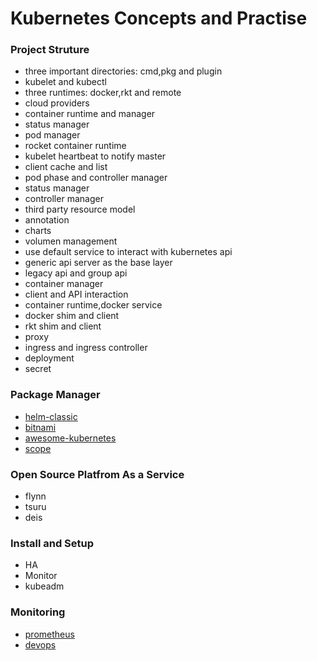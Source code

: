 # Kubernetes Concepts and Practise

### Project Struture
- three important directories: cmd,pkg and plugin
- kubelet and kubectl
- three runtimes: docker,rkt and remote
- cloud providers
- container runtime and manager
- status manager
- pod manager
- rocket container runtime
- kubelet heartbeat to notify master
- client cache and list
- pod phase and controller manager
- status manager
- controller manager
- third party resource model
- annotation
- charts
- volumen management
- use default service to interact with kubernetes api 
- generic api server as the base layer
- legacy api and group api
- container manager
- client and API interaction
- container runtime,docker service
- docker shim and client
- rkt shim and client
- proxy
- ingress and ingress controller
- deployment
- secret

### Package Manager

- [helm-classic](https://github.com/helm/helm-classic)
- [bitnami](https://github.com/bitnami/charts)
- [awesome-kubernetes](https://github.com/ramitsurana/awesome-kubernetes)
- [scope](https://github.com/weaveworks/scope)

### Open Source Platfrom As a Service

- flynn
- tsuru
- deis

### Install and Setup

- HA
- Monitor
- kubeadm

### Monitoring

- [prometheus](https://github.com/prometheus/prometheus)
- [devops](https://github.com/fabric8io/fabric8-devops)

